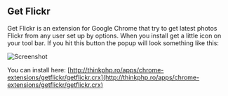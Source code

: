 Get Flickr
----------

Get Flickr is an extension for Google Chrome that try to get latest photos Flickr from any user set up by options. When you install get a little icon on your tool bar. If you hit this button the popup will look something like this: 

![Screenshot](http://farm5.static.flickr.com/4112/4963193938_7dcb8307dd.jpg)

You can install here: [http://thinkphp.ro/apps/chrome-extensions/getflickr/getflickr.crx](http://thinkphp.ro/apps/chrome-extensions/getflickr/getflickr.crx)
